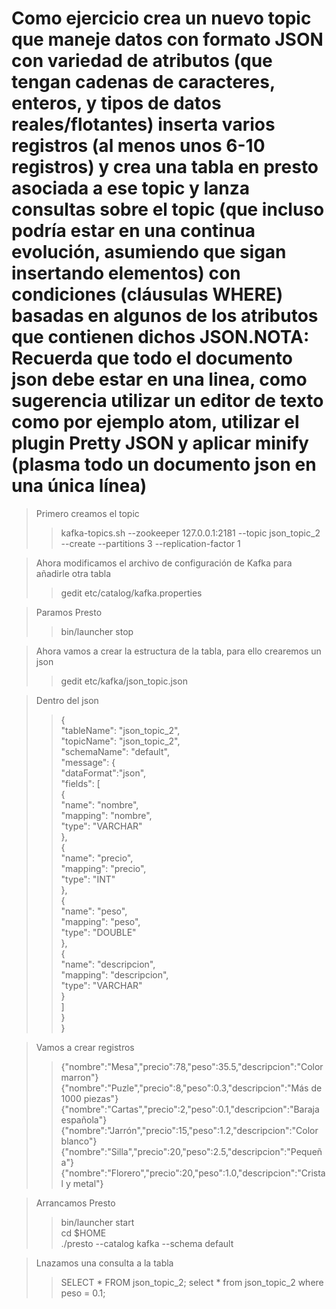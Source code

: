 # Como ejercicio crea un nuevo topic que maneje datos con formato JSON con variedad de atributos (que tengan cadenas de caracteres, enteros, y tipos de datos reales/flotantes) inserta varios registros (al menos unos 6-10 registros) y crea una tabla en presto asociada a ese topic y lanza consultas sobre el topic (que incluso podría estar en una continua evolución, asumiendo que sigan insertando elementos) con condiciones (cláusulas WHERE) basadas en algunos de los atributos que contienen dichos JSON.NOTA: Recuerda que todo el documento json debe estar en una linea, como sugerencia utilizar un editor de texto como por ejemplo atom, utilizar el plugin Pretty JSON y aplicar minify (plasma todo un documento json en una única línea)

>Primero creamos el topic
>>kafka-topics.sh --zookeeper 127.0.0.1:2181 --topic json_topic_2 --create --partitions 3 --replication-factor 1

>Ahora modificamos el archivo de configuración de Kafka para añadirle otra tabla
>> gedit etc/catalog/kafka.properties

>Paramos Presto
>> bin/launcher stop

>Ahora vamos a crear la estructura de la tabla, para ello crearemos un json
>>gedit etc/kafka/json_topic.json  

>Dentro del json
>>{  
 "tableName": "json_topic_2",  
 "topicName": "json_topic_2",  
 "schemaName": "default",  
 "message": {  
 "dataFormat":"json",  
 "fields": [  
 {  
 "name": "nombre",  
 "mapping": "nombre",  
 "type": "VARCHAR"  
 },  
{  
 "name": "precio",  
 "mapping": "precio",  
 "type": "INT"  
 },  
 {  
 "name": "peso",  
 "mapping": "peso",  
 "type": "DOUBLE"  
 },  
 {  
 "name": "descripcion",  
 "mapping": "descripcion",  
 "type": "VARCHAR"  
 }  
 ]  
 }  
}  

>Vamos a crear registros
>> {"nombre":"Mesa","precio":78,"peso":35.5,"descripcion":"Color marron"}  
{"nombre":"Puzle","precio":8,"peso":0.3,"descripcion":"Más de 1000 piezas"}  
{"nombre":"Cartas","precio":2,"peso":0.1,"descripcion":"Baraja española"}  
{"nombre":"Jarrón","precio":15,"peso":1.2,"descripcion":"Color blanco"}  
{"nombre":"Silla","precio":20,"peso":2.5,"descripcion":"Pequeña"}  
{"nombre":"Florero","precio":20,"peso":1.0,"descripcion":"Cristal y metal"}

> Arrancamos Presto
>> bin/launcher start  
>> cd $HOME  
>> ./presto --catalog kafka --schema default  

> Lnazamos una consulta a la tabla
>> SELECT * FROM json_topic_2;
>> select * from json_topic_2 where peso = 0.1;